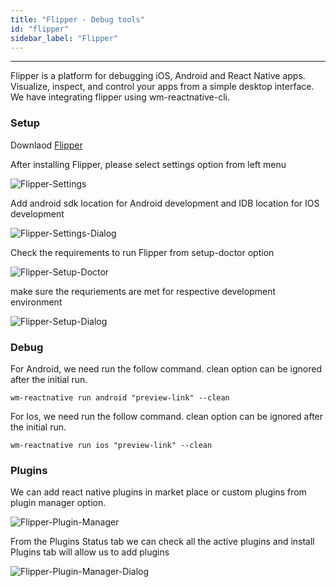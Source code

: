 ```yaml
---
title: "Flipper - Debug tools"
id: "flipper"
sidebar_label: "Flipper"
---
```

---

Flipper is a platform for debugging iOS, Android and React Native apps. Visualize, inspect, and control your apps from a simple desktop interface. We have integrating flipper using wm-reactnative-cli.

### Setup

Downlaod [Flipper](https://fbflipper.com/)

After installing Flipper, please select settings option from left menu

![Flipper-Settings](/learn/assets/flipper-settings.png)

Add android sdk location for Android development and IDB location for IOS development

![Flipper-Settings-Dialog](/learn/assets/flipper-settings-dialog.png)

Check the requirements to run Flipper from setup-doctor option

![Flipper-Setup-Doctor](/learn/assets/flipper-setup-doctor.png)

make sure the requriements are met for respective development environment

![Flipper-Setup-Dialog](/learn/assets/flipper-setup-doctor-dialog.png)

### Debug

For Android, we need run the follow command. clean option can be ignored after the initial run.

    wm-reactnative run android "preview-link" --clean

For Ios, we need run the follow command. clean option can be ignored after the initial run.

    wm-reactnative run ios "preview-link" --clean

<!-- ![Flipper-preview](/learn/assets/flipper-setup-doctor-dialog.png) -->

### Plugins

We can add react native plugins in market place or custom plugins from plugin manager option.

![Flipper-Plugin-Manager](/learn/assets/flipper-plugin-manager.png)

From the Plugins Status tab we can check all the active plugins and install Plugins tab will allow us to add plugins

![Flipper-Plugin-Manager-Dialog](/learn/assets/flipper-plugin-manager-dialog.png)

